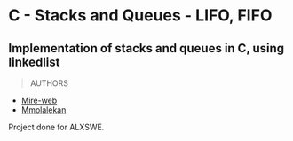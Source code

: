 # C - Stacks and Queues - LIFO, FIFO

## Implementation of stacks and queues in C, using linkedlist

>AUTHORS
- [Mire-web](https://github.com/mire-web)
- [Mmolalekan](https://github.com/mmolalekan)

Project done for ALXSWE.